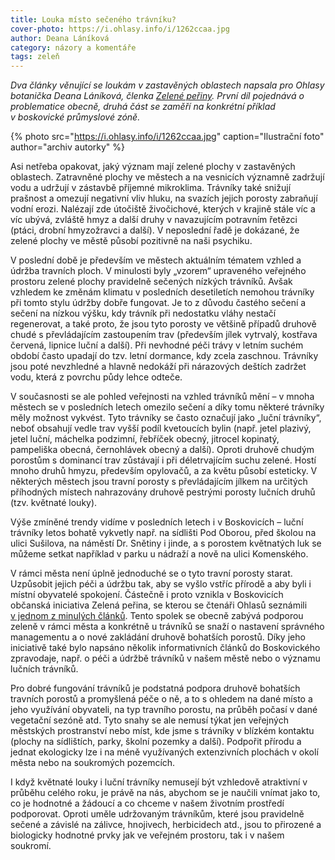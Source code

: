 ```yaml
---
title: Louka místo sečeného trávníku?
cover-photo: https://i.ohlasy.info/i/1262ccaa.jpg
author: Deana Láníková
category: názory a komentáře
tags: zeleň
---
```


*Dva články věnující se loukám v zastavěných oblastech napsala pro Ohlasy botanička Deana Láníková, členka [Zelené peřiny](https://www.facebook.com/Zelená-peřina-107878017606462). První díl pojednává o problematice obecně, druhá část se zaměří na konkrétní příklad v boskovické průmyslové zóně.*

{% photo src="https://i.ohlasy.info/i/1262ccaa.jpg" caption="Ilustrační foto" author="archiv autorky" %}

Asi netřeba opakovat, jaký význam mají zelené plochy v zastavěných oblastech. Zatravněné plochy ve městech a na vesnicích významně zadržují vodu a udržují v zástavbě příjemné mikroklima. Trávníky také snižují prašnost a omezují negativní vliv hluku, na svazích jejich porosty zabraňují vodní erozi. Nalézají zde útočiště živočichové, kterých v krajině stále víc a víc ubývá, zvláště hmyz a další druhy v navazujícím potravním řetězci (ptáci, drobní hmyzožravci a další). V neposlední řadě je dokázané, že zelené plochy ve městě působí pozitivně na naši psychiku.

V poslední době je především ve městech aktuálním tématem vzhled a údržba travních ploch. V minulosti byly „vzorem“ upraveného veřejného prostoru zelené plochy pravidelně sečených nízkých trávníků. Avšak vzhledem ke změnám klimatu v posledních desetiletích nemohou trávníky při tomto stylu údržby dobře fungovat. Je to z důvodu častého sečení a sečení na nízkou výšku, kdy trávník při nedostatku vláhy nestačí regenerovat, a také proto, že jsou tyto porosty ve většině případů druhově chudé s převládajícím zastoupením trav (především jílek vytrvalý, kostřava červená, lipnice luční a další). Při nevhodné péči trávy v letním suchém období často upadají do tzv. letní dormance, kdy zcela zaschnou. Trávníky jsou poté nevzhledné a hlavně nedokáží při nárazových deštích zadržet vodu, která z povrchu půdy lehce odteče.

V současnosti se ale pohled veřejnosti na vzhled trávníků mění – v mnoha městech se v posledních letech omezilo sečení a díky tomu některé trávníky měly možnost vykvést. Tyto trávníky se často označují jako „luční trávníky“, neboť obsahují vedle trav vyšší podíl kvetoucích bylin (např. jetel plazivý, jetel luční, máchelka podzimní, řebříček obecný, jitrocel kopinatý, pampeliška obecná, černohlávek obecný a další). Oproti druhově chudým porostům s dominancí trav zůstávají i při déletrvajícím suchu zelené. Hostí mnoho druhů hmyzu, především opylovačů, a za květu působí esteticky. V některých městech jsou travní porosty s převládajícím jílkem na určitých příhodných místech nahrazovány druhově pestrými porosty lučních druhů (tzv. květnaté louky).

Výše zmíněné trendy vidíme v posledních letech i v Boskovicích – luční trávníky letos bohatě vykvetly např. na sídlišti Pod Oborou, před školou na ulici Sušilova, na náměstí Dr. Snětiny i jinde, a s porostem květnatých luk se můžeme setkat například v parku u nádraží a nově na ulici Komenského.

V rámci města není úplně jednoduché se o tyto travní porosty starat. Uzpůsobit jejich péči a údržbu tak, aby se vyšlo vstříc přírodě a aby byli i místní obyvatelé spokojení. Částečně i proto vznikla v Boskovicích občanská iniciativa Zelená peřina, se kterou se čtenáři Ohlasů seznámili [v jednom z minulých článků](https://ohlasy.info/clanky/2020/06/zelena-perina.html). Tento spolek se obecně zabývá podporou zeleně v rámci města a konkrétně u trávníků se snaží o nastavení správného managementu a o nové zakládání druhově bohatších porostů. Díky jeho iniciativě také bylo napsáno několik informativních článků do Boskovického zpravodaje, např. o péči a údržbě trávníků v našem městě nebo o významu lučních trávníků.

Pro dobré fungování trávníků je podstatná podpora druhově bohatších travních porostů a promyšlená péče o ně, a to s ohledem na dané místo a jeho využívání obyvateli, na typ travního porostu, na průběh počasí v dané vegetační sezóně atd. Tyto snahy se ale nemusí týkat jen veřejných městských prostranství nebo míst, kde jsme s trávníky v blízkém kontaktu (plochy na sídlištích, parky, školní pozemky a další). Podpořit přírodu a jednat ekologicky lze i na méně využívaných extenzivních plochách v okolí města nebo na soukromých pozemcích.

I když květnaté louky i luční trávníky nemusejí být vzhledově atraktivní v průběhu celého roku, je právě na nás, abychom se je naučili vnímat jako to, co je hodnotné a žádoucí a co chceme v našem životním prostředí podporovat. Oproti uměle udržovaným trávníkům, které jsou pravidelně sečené a závislé na zálivce, hnojivech, herbicidech atd., jsou to přirozené a biologicky hodnotné prvky jak ve veřejném prostoru, tak i v našem soukromí.
